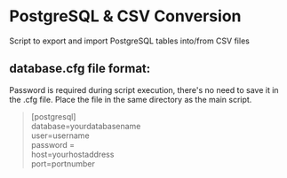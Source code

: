 # PostgreSQL & CSV Conversion
 Script to export and import PostgreSQL tables into/from CSV files

## database.cfg file format:

Password is required during script execution, there's no need to save it in the .cfg file. Place the file in the same directory as the main script.

>[postgresql]\
>database=yourdatabasename\
>user=username\
>password = \
>host=yourhostaddress\
>port=portnumber

